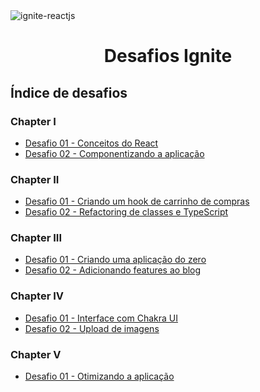 <img alt="ignite-reactjs" title="ignite-reactjs" src="https://camo.githubusercontent.com/da00d1d0de49a4a6b5b64e5538ff21f8d41b686f10a18b158a7558d8b94462c8/68747470733a2f2f7265732e636c6f7564696e6172792e636f6d2f646c6f6164623262782f696d6167652f75706c6f61642f76313633353939343834352f30666638616338302d383032362d313165622d386564312d6538623737373634666263645f656c336674332e706e67">

<h1 align="center">
  Desafios Ignite
</h1>

## Índice de desafios

### Chapter I

- [Desafio 01 - Conceitos do React](https://github.com/marcos-moura97/reacjts-ignite-desafios/tree/main/desafio01-trilha-reactjs)
- [Desafio 02 - Componentizando a aplicação](https://github.com/marcos-moura97/reacjts-ignite-desafios/tree/main/desafio02-trilha-reactjs)

### Chapter II

- [Desafio 01 - Criando um hook de carrinho de compras](https://github.com/marcos-moura97/reacjts-ignite-desafios/tree/main/desafio03-trilha-reactjs)
- [Desafio 02 - Refactoring de classes e TypeScript](https://github.com/marcos-moura97/reacjts-ignite-desafios/tree/main/desafio04-trilha-reactjs)

### Chapter III

- [Desafio 01 - Criando uma aplicação do zero](https://github.com/marcos-moura97/reacjts-ignite-desafios/tree/main/desafio05-trilha-reactjs)
- [Desafio 02 - Adicionando features ao blog](https://github.com/marcos-moura97/reacjts-ignite-desafios/tree/main/desafio06-trilha-reactjs)

### Chapter IV

- [Desafio 01 - Interface com Chakra UI](https://github.com/marcos-moura97/reacjts-ignite-desafios/tree/main/desafio07-trilha-reactjs)
- [Desafio 02 - Upload de imagens](https://github.com/marcos-moura97/reacjts-ignite-desafios/tree/main/desafio08-trilha-reactjs)

### Chapter V

- [Desafio 01 - Otimizando a aplicação](https://github.com/marcos-moura97/reacjts-ignite-desafios/tree/main/desafio09-trilha-reactjs)
